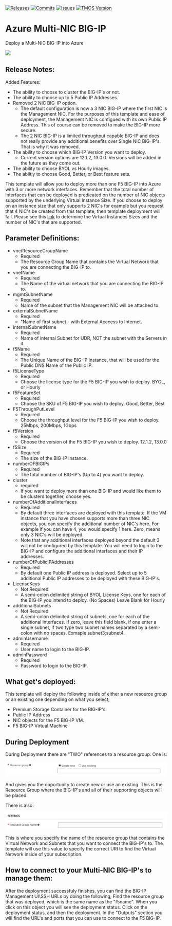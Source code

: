 [![Releases](https://img.shields.io/github/release/f5devcentral/f5-azure-multi-nic.svg)](https://github.com/f5devcentral/f5-azure-multi-nic/releases)
[![Commits](https://img.shields.io/github/commits-since/f5devcentral/f5-azure-multi-nic/v2.0.svg)](https://github.com/f5devcentral/f5-azure-multi-nic/commits)
[![Issues](https://img.shields.io/github/issues/f5devcentral/f5-azure-multi-nic.svg)](https://github.com/f5devcentral/f5-azure-multi-nic/issues)
[![TMOS Version](https://img.shields.io/badge/tmos--version-13.0.2-ff0000.svg)](https://github.com/f5devcentral/f5-azure-multi-nic)

# Azure Multi-NIC BIG-IP
Deploy a Multi-NIC BIG-IP into Azure  

<a target="_blank" href="https://portal.azure.com/#create/Microsoft.Template/uri/https%3A%2F%2Fraw.githubusercontent.com%2Ff5devcentral%2Ff5-azure-multi-nic%2Fmaster%2Fazuredeploy.json">
    <img src="http://azuredeploy.net/deploybutton.png"/>
</a>


## Release Notes:
Added Features:
* The ability to choose to cluster the BIG-IP's or not.
* The ability to choose up to 5 Public IP Addresses.
* Removed 2 NIC BIG-IP option.
  * The default configuration is now a 3 NIC BIG-IP where the first NIC is the Management NIC.  For the purposes of this template and ease of deployment, the Management NIC is configued with its own Public IP Address.  This of course can be removed to make the BIG-IP more secure.
  * The 2 NIC BIG-IP is a limited throughput capable BIG-IP and does not really provide any additional benefits over Single NIC BIG-IP's.  That is why it was removed.
* The ability to choose which BIG-IP Version you want to deploy.
  * Current version options are 12.1.2, 13.0.0.  Versions will be added in the future as they come out.
* The ability to choose BYOL vs Hourly images.
* The abiltiy to choose Good, Better, or Best feature sets.


This template will allow you to deploy more than one F5 BIG-IP into Azure with 3 or more network interfaces.  Remember that the total number of interfaces that can be deployed is predicated on the number of NIC objects supported by the underlying Virtual Instance Size.  If you choose to deploy on an instance size that only supports 2 NIC's for example but you request that 4 NIC's be created from this template, then template deployment will fail.  Please see this [link](https://azure.microsoft.com/en-us/documentation/articles/virtual-machines-windows-sizes/#size-tables) to determine the Virtual Instances Sizes and the number of NIC's that are supported.

## Parameter Definitions: ###

* vnetResourceGroupName
  * Required
  * The Resource Group Name that contains the Virtual Network that you are connecting the BIG-IP to.
* vnetName
  * Required
  * The Name of the virtual network that you are connecting the BIG-IP to.
* mgmtSubnetName
  * Required
  * Name of the subnet that the Management NIC will be attached to.
* externalSubnetName
  * Required
  * "Name of first subnet - with External Acccess to Internet.
* internalSubnetName
  * Required
  * Name of internal Subnet for UDR, NOT the subnet with the Servers in it.
* f5Name
  * Required
  * The Unique Name of the BIG-IP instance, that will be used for the Public DNS Name of the Public IP.
* f5LicenseType
  * Required
  * Choose the license type for the F5 BIG-IP you wish to deploy.  BYOL, or Hourly
* f5FeatureSet
  * Required
  * Choose the SKU of F5 BIG-IP you wish to deploy.  Good, Better, Best
* F5ThroughPutLevel
  * Required
  * Choose the throughput level for the F5 BIG-IP you wish to deploy.  25Mbps, 200Mbps, 1Gbps
* f5Version
  * Required
  * Choose the version of the F5 BIG-IP you wish to deploy.  12.1.2, 13.0.0
* f5Size
  * Required
  * The size of the BIG-IP Instance.
* numberOFBIGIPs
  * Required
  * The total number of BIG-IP's (Up to 4) you want to deploy.
* cluster
  * required
  * If you want to deploy more than one BIG-IP and would like them to be clusterd together, choose yes.
* numberOfAdditionalInterfaces
  * Required
  * By default three interfaces are deployed with this template.  If the VM instance that you have chosen supports more than three NIC objects, you can specify the additional number of NIC's here.  For example if you can have 4, you would specify 1 here.  Zero, means only 3 NIC's will be deployed.
  * Note that any additional interfaces deployed beyond the default 3 will not be configured by this template.  You will need to login to the BIG-IP and configure the additional interfaces and their IP addresses.
* numberOfPublicIPAddresses
  * Required
  * By default one Public IP address is deployed.  Select up to 5 additional Public IP addresses to be deployed with these BIG-IP's.
* LicenseKeys
  * Not Required
  * A semi-colon delimited string of BYOL License Keys, one for each of the BIG-IP you intend to deploy. (No Spaces) Leave Blank for Hourly
* additionalSubnets
  * Not Required
  * A semi-colon delimited string of subnets, one for each of the additional interfaces. If zero, leave this field blank, if one enter a single subnet, if two type two subnet names separated by a semi-colon with no spaces.  Exmaple subnet3;subnet4.
* adminUsername
  * Required
  * User name to login to the BIG-IP.
* adminPassword
  * Required
  * Password to login to the BIG-IP.



## What get's deployed:

This template will deploy the following inside of either a new resource group or an existing one depending on what you select;

* Premium Storage Container for the BIG-IP's
* Public IP Address
* NIC objects for the F5 BIG-IP VM.
* F5 BIG-IP Virtual Machine

## During Deployment
During Deployment there are "TWO" references to a resource group.  One is:
 
<img src="https://raw.githubusercontent.com/tstanley93/Azure-Multi-NIC/master/Azure-Multi-NIC/Azure-Multi-NIC/rg_01.jpg" />

And gives you the opportunity to create new or use an existing.  This is the Resource Group where the BIG-IP's and all of their supporting objects will be placed.

There is also:

<img src="https://raw.githubusercontent.com/tstanley93/Azure-Multi-NIC/master/Azure-Multi-NIC/Azure-Multi-NIC/rg_02.jpg" /> 

This is where you specify the name of the resource group that contains the Virtual Network and Subnets that you want to connect the BIG-IP's to.  The template will use this value to specify the correct URI to find the Virtual Network inside of your subscription.



## How to connect to your Multi-NIC BIG-IP's to manage them:

After the deployment successfuly finishes, you can find the BIG-IP Management UI\SSH URLs by doing the following;  Find the resource group that was deployed, which is the same name as the "f5name".  When you click on this object you will see the deployment status.  Click on the deployment status, and then the deployment.  In the "Outputs" section you will find the URL's and ports that you can use to connect to the F5 BIG-IP. 
